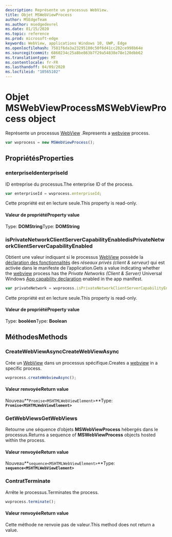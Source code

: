 ```yaml
---
description: Représente un processus WebView.
title: Objet MSWebViewProcess
author: MSEdgeTeam
ms.author: msedgedevrel
ms.date: 01/15/2020
ms.topic: reference
ms.prod: microsoft-edge
keywords: WebView, applications Windows 10, UWP, Edge
ms.openlocfilehash: 7581f6da3a23295180c50f6d41cc282ce998b64e
ms.sourcegitcommit: 6860234c25a8be863b7f29a54838e78e120dbb62
ms.translationtype: MT
ms.contentlocale: fr-FR
ms.lasthandoff: 04/09/2020
ms.locfileid: "10565102"
---
```

# <span data-ttu-id="a1dd8-104">Objet MSWebViewProcess</span><span class="sxs-lookup"><span data-stu-id="a1dd8-104">MSWebViewProcess object</span></span>

<span data-ttu-id="a1dd8-105">Représente un processus [WebView](../webview.md) .</span><span class="sxs-lookup"><span data-stu-id="a1dd8-105">Represents a [webview](../webview.md) process.</span></span>

```js
var wvprocess = new MSWebViewProcess();
```

## <span data-ttu-id="a1dd8-106">Propriétés</span><span class="sxs-lookup"><span data-stu-id="a1dd8-106">Properties</span></span>

### <span data-ttu-id="a1dd8-107">enterpriseId</span><span class="sxs-lookup"><span data-stu-id="a1dd8-107">enterpriseId</span></span>

<span data-ttu-id="a1dd8-108">ID entreprise du processus.</span><span class="sxs-lookup"><span data-stu-id="a1dd8-108">The enterprise ID of the process.</span></span>

```js
var enterpriseId = wvprocess.enterpriseId;
```

<span data-ttu-id="a1dd8-109">Cette propriété est en lecture seule.</span><span class="sxs-lookup"><span data-stu-id="a1dd8-109">This property is read-only.</span></span>

#### <span data-ttu-id="a1dd8-110">Valeur de propriété</span><span class="sxs-lookup"><span data-stu-id="a1dd8-110">Property value</span></span>
<span data-ttu-id="a1dd8-111">Type: **DOMString**</span><span class="sxs-lookup"><span data-stu-id="a1dd8-111">Type: **DOMString**</span></span>

### <span data-ttu-id="a1dd8-112">isPrivateNetworkClientServerCapabilityEnabled</span><span class="sxs-lookup"><span data-stu-id="a1dd8-112">isPrivateNetworkClientServerCapabilityEnabled</span></span>

<span data-ttu-id="a1dd8-113">Obtient une valeur indiquant si le processus [WebView](../webview.md) possède la [déclaration des fonctionnalités](/windows/uwp/packaging/app-capability-declarations) des *réseaux privés (client & serveur)* qui est activée dans le manifeste de l’application.</span><span class="sxs-lookup"><span data-stu-id="a1dd8-113">Gets a value indicating whether the [webview](../webview.md) process has the *Private Networks (Client & Server)* Universal Windows [App capability declaration](/windows/uwp/packaging/app-capability-declarations) enabled in the app manifest.</span></span>

```js
var privateNetwork = wvprocess.isPrivateNetworkClientServerCapabilityEnabled;
```

<span data-ttu-id="a1dd8-114">Cette propriété est en lecture seule.</span><span class="sxs-lookup"><span data-stu-id="a1dd8-114">This property is read-only.</span></span>

#### <span data-ttu-id="a1dd8-115">Valeur de propriété</span><span class="sxs-lookup"><span data-stu-id="a1dd8-115">Property value</span></span>
<span data-ttu-id="a1dd8-116">Type: **booléen**</span><span class="sxs-lookup"><span data-stu-id="a1dd8-116">Type: **Boolean**</span></span>

## <span data-ttu-id="a1dd8-117">Méthodes</span><span class="sxs-lookup"><span data-stu-id="a1dd8-117">Methods</span></span>

### <span data-ttu-id="a1dd8-118">CreateWebViewAsync</span><span class="sxs-lookup"><span data-stu-id="a1dd8-118">CreateWebViewAsync</span></span>

<span data-ttu-id="a1dd8-119">Crée un [WebView](../webview.md) dans un processus spécifique.</span><span class="sxs-lookup"><span data-stu-id="a1dd8-119">Creates a [webview](../webview.md) in a specific process.</span></span>

```js
wvprocess.createWebviewAsync();
```

#### <span data-ttu-id="a1dd8-120">Valeur renvoyée</span><span class="sxs-lookup"><span data-stu-id="a1dd8-120">Return value</span></span>

<span data-ttu-id="a1dd8-121">Nouveau**`Promise<MSHTMLWebViewElement>`**</span><span class="sxs-lookup"><span data-stu-id="a1dd8-121">Type: **`Promise<MSHTMLWebViewElement>`**</span></span>

### <span data-ttu-id="a1dd8-122">GetWebViews</span><span class="sxs-lookup"><span data-stu-id="a1dd8-122">GetWebViews</span></span>

<span data-ttu-id="a1dd8-123">Retourne une séquence d’objets **MSWebViewProcess** hébergés dans le processus.</span><span class="sxs-lookup"><span data-stu-id="a1dd8-123">Returns a sequence of **MSWebViewProcess** objects hosted within the process.</span></span>

#### <span data-ttu-id="a1dd8-124">Valeur renvoyée</span><span class="sxs-lookup"><span data-stu-id="a1dd8-124">Return value</span></span>

<span data-ttu-id="a1dd8-125">Nouveau**`sequence<MSHTMLWebViewElement>`**</span><span class="sxs-lookup"><span data-stu-id="a1dd8-125">Type: **`sequence<MSHTMLWebViewElement>`**</span></span>

### <span data-ttu-id="a1dd8-126">Contrat</span><span class="sxs-lookup"><span data-stu-id="a1dd8-126">Terminate</span></span>

<span data-ttu-id="a1dd8-127">Arrête le processus.</span><span class="sxs-lookup"><span data-stu-id="a1dd8-127">Terminates the process.</span></span>

```js
wvprocess.terminate();
```

#### <span data-ttu-id="a1dd8-128">Valeur renvoyée</span><span class="sxs-lookup"><span data-stu-id="a1dd8-128">Return value</span></span>

<span data-ttu-id="a1dd8-129">Cette méthode ne renvoie pas de valeur.</span><span class="sxs-lookup"><span data-stu-id="a1dd8-129">This method does not return a value.</span></span>

